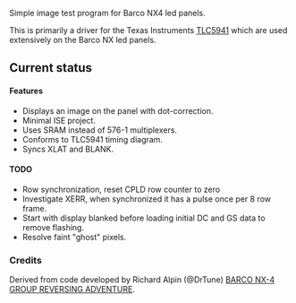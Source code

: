 Simple image test program for Barco NX4 led panels.

This is primarily a driver for the Texas Instruments [TLC5941](http://www.ti.com/lit/ds/symlink/tlc5941.pdf) which are used extensively on the Barco NX led panels.

Current status
-------------
#### Features
* Displays an image on the panel with dot-correction.
* Minimal ISE project.
* Uses SRAM instead of 576-1 multiplexers.
* Conforms to TLC5941 timing diagram.
* Syncs XLAT and BLANK.

#### TODO
* Row synchronization, reset CPLD row counter to zero
* Investigate XERR, when synchronized it has a pulse once per 8 row frame.
* Start with display blanked before loading initial DC and GS data to remove flashing.
* Resolve faint "ghost" pixels.

### Credits
Derived from code developed by Richard Alpin (@DrTune) [BARCO NX-4 GROUP REVERSING ADVENTURE](https://hackaday.io/project/27799-barco-nx-4-group-reversing-adventure).
